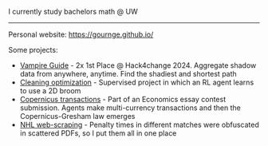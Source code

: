 I currently study bachelors math @ UW

---
Personal website: https://gournge.github.io/

Some projects:
- [Vampire Guide](https://github.com/MikPisula/vampire-guide/) - 2x 1st Place @ Hack4change 2024. Aggregate shadow data from anywhere, anytime. Find the shadiest and shortest path
- [Cleaning optimization](https://github.com/gournge/copernicus-transactions) - Supervised project in which an RL agent learns to use a 2D broom
- [Copernicus transactions](https://github.com/gournge/copernicus-transactions) - Part of an Economics essay contest submission. Agents make multi-currency transactions and then the Copernicus-Gresham law emerges
- [NHL web-scraping](https://www.kaggle.com/datasets/filipmorawiec/nhl-season-2018-2020) - Penalty times in different matches were obfuscated in scattered PDFs, so I put them all in one place
